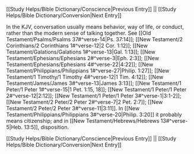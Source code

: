 [[Study Helps/Bible Dictionary/Conscience|Previous Entry]]  ||  [[Study Helps/Bible Dictionary/Conversion|Next Entry]]

 In the KJV, conversation usually means behavior, way of life, or conduct, rather than the modern sense of talking together. See [[Old Testament/Psalms/Psalms 37#^verse-14|Ps. 37:14]]; [[New Testament/2 Corinthians/2 Corinthians 1#^verse-12|2 Cor. 1:12]]; [[New Testament/Galations/Galations 1#^verse-13|Gal. 1:13]]; [[New Testament/Ephesians/Ephesians 2#^verse-3|Eph. 2:3]]; [[New Testament/Ephesians/Ephesians 4#^verse-22|4:22]]; [[New Testament/Philippians/Philippians 1#^verse-27|Philip. 1:27]]; [[New Testament/1 Timothy/1 Timothy 4#^verse-12|1 Tim. 4:12]]; [[New Testament/James/James 3#^verse-13|James 3:13]]; [[New Testament/1 Peter/1 Peter 1#^verse-15|1 Pet. 1:15, 18]]; [[New Testament/1 Peter/1 Peter 2#^verse-12|2:12]]; [[New Testament/1 Peter/1 Peter 3#^verse-1|3:1-2]]; [[New Testament/2 Peter/2 Peter 2#^verse-7|2 Pet. 2:7]]; [[New Testament/2 Peter/2 Peter 3#^verse-11|3:11]]. In [[New Testament/Philippians/Philippians 3#^verse-20|Philip. 3:20]] it probably means citizenship; and in [[New Testament/Hebrews/Hebrews 13#^verse-5|Heb. 13:5]], disposition.

[[Study Helps/Bible Dictionary/Conscience|Previous Entry]]  ||  [[Study Helps/Bible Dictionary/Conversion|Next Entry]]